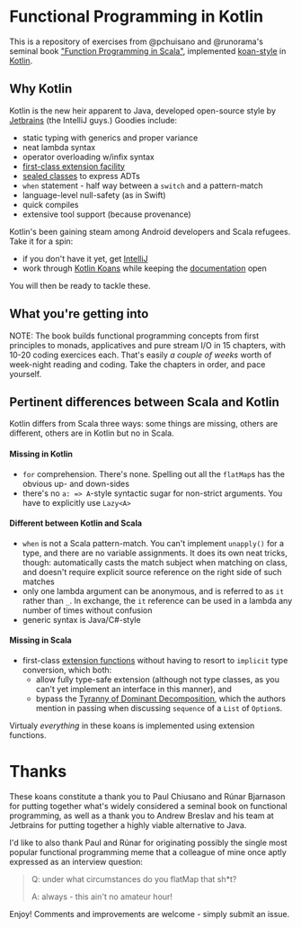 # Functional Programming in Kotlin

This is a repository of exercises from @pchuisano and @runorama's seminal book ["Function Programming in Scala"](https://www.manning.com/books/functional-programming-in-scala), implemented [koan-style](https://sinairv.wordpress.com/2012/05/27/programming-koans-one-of-the-best-ways-to-learn-a-new-language-or-framework) in [Kotlin](http://kotlinlang.org).

## Why Kotlin

Kotlin is the new heir apparent to Java, developed open-source style by [Jetbrains](https://www.jetbrains.com) (the IntelliJ guys.) Goodies include:
- static typing with generics and proper variance
- neat lambda syntax
- operator overloading w/infix syntax
- [first-class extension facility](https://kotlinlang.org/docs/reference/extensions.html)
- [sealed classes](https://kotlinlang.org/docs/reference/classes.html) to express ADTs
- `when` statement - half way between a `switch` and a pattern-match
- language-level null-safety (as in Swift)
- quick compiles
- extensive tool support (because provenance)

Kotlin's been gaining steam among Android developers and Scala refugees. Take it for a spin:
- if you don't have it yet, get [IntelliJ](https://www.jetbrains.com/idea)
- work through [Kotlin Koans](https://kotlinlang.org/docs/tutorials/koans.html) while keeping the [documentation](http://kotlinlang.org/docs/reference) open 

You will then be ready to tackle these.

## What you're getting into

NOTE: The book builds functional programming concepts from first principles to monads, applicatives and pure stream I/O in 15 chapters, with 10-20 coding exercices each. That's easily *a couple of weeks* worth of week-night reading and coding. Take the chapters in order, and pace yourself.

## Pertinent differences between Scala and Kotlin

Kotlin differs from Scala three ways: some things are missing, others are different, others are in Kotlin but no in Scala.

#### Missing in Kotlin

- `for` comprehension. There's none. Spelling out all the `flatMap`s has the obvious up- and down-sides
- there's no `a: => A`-style syntactic sugar for non-strict arguments. You have to explicitly use `Lazy<A>`

#### Different between Kotlin and Scala

- `when` is not a Scala pattern-match. You can't implement `unapply()` for a type, and there are no variable assignments. It does its own neat tricks, though: automatically casts the match subject when matching on class, and doesn't require explicit source reference on the right side of such matches
- only one lambda argument can be anonymous, and is referred to as `it` rather than `_`. In exchange, the `it` reference can be used in a lambda any number of times without confusion
- generic syntax is Java/C#-style

#### Missing in Scala
- first-class [extension functions](https://kotlinlang.org/docs/reference/extensions.html) without having to resort to `implicit` type conversion, which both:
    - allow fully type-safe extension (although not type classes, as you can't yet implement an interface in this manner), and 
    - bypass the [Tyranny of Dominant Decomposition](http://citeseerx.ist.psu.edu/viewdoc/download?doi=10.1.1.9.5189&rep=rep1&type=pdf), which the authors mention in passing when discussing `sequence` of a `List` of `Option`s. 
  
Virtualy *everything* in these koans is implemented using extension functions.

# Thanks

These koans constitute a thank you to Paul Chiusano and Rúnar Bjarnason for putting together what's widely considered a seminal book on functional programming, as well as a thank you to Andrew Breslav and his team at Jetbrains for putting together a highly viable alternative to Java.

I'd like to also thank Paul and Rúnar for originating possibly the single most popular functional programming meme that a colleague of mine once aptly expressed as an interview question:

> Q: under what circumstances do you flatMap that sh*t?
>
> A: always - this ain't no amateur hour!

Enjoy! Comments and improvements are welcome - simply submit an issue. 
